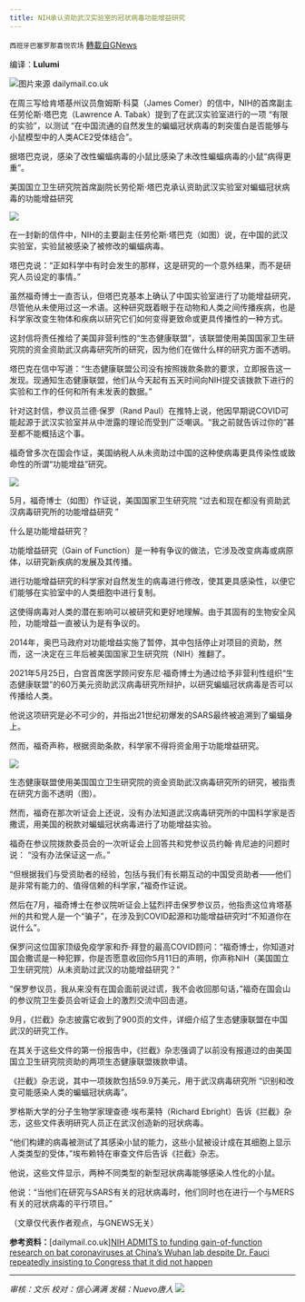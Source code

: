 ```yaml
---
title: NIH承认资助武汉实验室的冠状病毒功能增益研究
---
```

`西班牙巴塞罗那喜悦农场` [轉載自GNews](https://gnews.org/zh-hans/1612496/)

编译：**Lulumi**

![](https://assets.gnews.org/wp-content/uploads/2021/10/image-422.png)图片来源 dailymail.co.uk

在周三写给肯塔基州议员詹姆斯·科莫（James Comer）的信中，NIH的首席副主任劳伦斯·塔巴克（Lawrence A. Tabak）提到了在武汉实验室进行的一项 “有限的实验”，以测试 “在中国流通的自然发生的蝙蝠冠状病毒的刺突蛋白是否能够与小鼠模型中的人类ACE2受体结合”。

据塔巴克说，感染了改性蝙蝠病毒的小鼠比感染了未改性蝙蝠病毒的小鼠“病得更重”。

美国国立卫生研究院首席副院长劳伦斯·塔巴克承认资助武汉实验室对蝙蝠冠状病毒的功能增益研究

![](https://assets.gnews.org/wp-content/uploads/2021/10/image-428.png)

在一封新的信件中，NIH的主要副主任劳伦斯·塔巴克（如图）说，在中国的武汉实验室，实验鼠被感染了被修改的蝙蝠病毒。

塔巴克说：“正如科学中有时会发生的那样，这是研究的一个意外结果，而不是研究人员设定的事情。”

虽然福奇博士一直否认，但塔巴克基本上确认了中国实验室进行了功能增益研究，尽管他从未使用过这一术语。这种研究既着眼于在动物和人类之间传播疾病，也是科学家改变生物体和疾病以研究它们如何变得更致命或更具传播性的一种方式。

这封信将责任推给了美国非营利性的“生态健康联盟”，该联盟使用美国国家卫生研究院的资金资助武汉病毒研究所的研究，因为他们在做什么样的研究方面不透明。

塔巴克在信中写道：“生态健康联盟公司没有按照拨款条款的要求，立即报告这一发现。现通知生态健康联盟，他们从今天起有五天时间向NIH提交该拨款下进行的实验和工作的任何和所有未发表的数据。”

针对这封信，参议员兰德·保罗（Rand Paul）在推特上说，他因早期说COVID可能起源于武汉实验室并从中泄露的理论而受到广泛嘲讽。“我之前就告诉过你的”甚至都不能概括这个事。

福奇曾多次在国会作证，美国纳税人从未资助过中国的这种使病毒更具传染性或致命性的所谓“功能增益”研究。

![](https://assets.gnews.org/wp-content/uploads/2021/10/image-424.png)

5月，福奇博士（如图）作证说，美国国家卫生研究院 “过去和现在都没有资助武汉病毒研究所的功能增益研究 ”

什么是功能增益研究？

功能增益研究（Gain of Function）是一种有争议的做法，它涉及改变病毒或病原体，以研究新疾病的发展及其传播。

进行功能增益研究的科学家对自然发生的病毒进行修改，使其更具感染性，以便它们能够在实验室中的人类细胞中进行复制。

这使得病毒对人类的潜在影响可以被研究和更好地理解。由于其固有的生物安全风险，功能增益一直被认为是有争议的。

2014年，奥巴马政府对功能增益实施了暂停，其中包括停止对项目的资助，然而，这一决定在三年后被美国国家卫生研究院（NIH）推翻了。

2021年5月25日，白宫首席医学顾问安东尼·福奇博士为通过给予非营利性组织“生态健康联盟”的60万美元资助武汉病毒研究所辩护，以研究蝙蝠冠状病毒是否可以传播给人类。

他说这项研究是必不可少的，并指出21世纪初爆发的SARS最终被追溯到了蝙蝠身上。

然而，福奇声称，根据资助条款，科学家不得将资金用于功能增益研究。

![](https://assets.gnews.org/wp-content/uploads/2021/10/image-426.png)

生态健康联盟使用美国国立卫生研究院的资金资助武汉病毒研究所的研究，被指责在研究方面不透明（图）。

然而，福奇在那次听证会上还说，没有办法知道武汉病毒研究所的中国科学家是否撒谎，用美国的税款对蝙蝠冠状病毒进行了功能增益实验。

福奇在参议院拨款委员会的一次听证会上回答共和党参议员约翰·肯尼迪的问题时说： “没有办法保证这一点。”

“但根据我们与受资助者的经验，包括与我们有长期互动的中国受资助者——他们是非常有能力的、值得信赖的科学家，”福奇作证说。

然后在7月，福奇博士在参议院听证会上猛烈抨击保罗参议员，他指责这位肯塔基州的共和党人是一个“骗子”，在涉及到COVID起源和功能增益研究时“不知道你在说什么”。

保罗问这位国家顶级免疫学家和乔·拜登的最高COVID顾问：“福奇博士，你知道对国会撒谎是一种犯罪，你是否愿意收回你5月11日的声明，你声称NIH（美国国立卫生研究院）从未资助过武汉的功能增益研究？”

“保罗参议员，我从来没有在国会面前说过谎，我不会收回那句话，”福奇在国会山的参议院卫生委员会听证会上的激烈交流中回击道。

9月，《拦截》杂志披露它收到了900页的文件，详细介绍了生态健康联盟在中国武汉的研究工作。

在其关于这些文件的第一份报告中，《拦截》杂志强调了以前没有报道过的由美国国立卫生研究院资助的两项生态健康联盟拨款申请。

《拦截》杂志说，其中一项拨款包括59.9万美元，用于武汉病毒研究所 “识别和改变可能感染人类的蝙蝠冠状病毒”。

罗格斯大学的分子生物学家理查德·埃布莱特（Richard Ebright）告诉《拦截》杂志，这些文件表明研究人员正在武汉创造新的冠状病毒。

“他们构建的病毒被测试了其感染小鼠的能力，这些小鼠被设计成在其细胞上显示人类类型的受体，”埃布赖特在审查文件后告诉《拦截》杂志。

他说，这些文件显示，两种不同类型的新型冠状病毒能够感染人性化的小鼠。

他说：“当他们在研究与SARS有关的冠状病毒时，他们同时也在进行一个与MERS有关的冠状病毒的平行项目。”

（文章仅代表作者观点，与GNEWS无关）

**参考资料：**[dailymail.co.uk][NIH ADMITS to funding gain-of-function research on bat coronaviruses at China’s Wuhan lab despite Dr. Fauci repeatedly insisting to Congress that it did not happen](https://www.dailymail.co.uk/news/article-10117619/NIH-ADMITS-funding-gain-function-research-bat-coronaviruses-Chinas-Wuhan-lab.html)

* * *

*审核：文乐
校对：信心满满
发稿：Nuevo唐人*
![](https://assets.gnews.org/wp-content/uploads/2021/10/GNEWS_CH.-1-3.jpeg)
